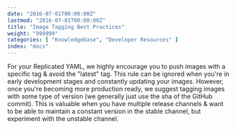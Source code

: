 ```yaml
---
date: "2016-07-01T00:00:00Z"
lastmod: "2016-07-01T00:00:00Z"
title: "Image Tagging Best Practices"
weight: "999999"
categories: [ "Knowledgebase", "Developer Resources" ]
index: "docs"
---
```


For your Replicated YAML, we highly encourage you to push images with a specific tag & avoid the 
"latest" tag. This rule can be ignored when you're in early development stages and constantly 
updating your images. However, once you're becoming more production ready, we suggest tagging 
images with some type of version (we generally just use the sha of the GitHub commit). This is 
valuable when you have multiple release channels & want to be able to maintain a constant version 
in the stable channel, but experiment with the unstable channel.

